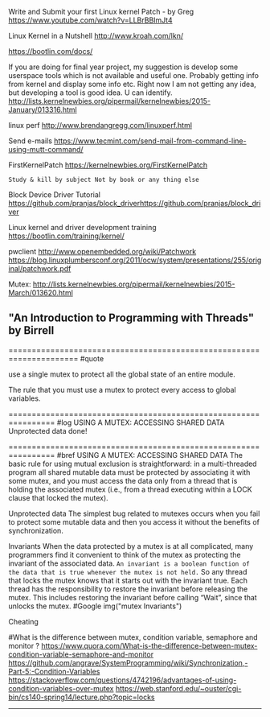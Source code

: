 
Write and Submit your first Linux kernel Patch - by Greg
https://www.youtube.com/watch?v=LLBrBBImJt4

Linux Kernel in a Nutshell
http://www.kroah.com/lkn/

https://bootlin.com/docs/


If you are doing for final year project, my suggestion is develop some
userspace tools which is not available and useful one. Probably getting
info from kernel and display some info etc. Right now I am not getting any
idea, but developing a tool is good idea. U can identify.
http://lists.kernelnewbies.org/pipermail/kernelnewbies/2015-January/013316.html

linux perf
http://www.brendangregg.com/linuxperf.html

Send e-mails
https://www.tecmint.com/send-mail-from-command-line-using-mutt-command/

FirstKernelPatch
https://kernelnewbies.org/FirstKernelPatch

`Study & kill by subject Not by book or any thing else`

Block Device Driver Tutorial
https://github.com/pranjas/block_driverhttps://github.com/pranjas/block_driver

Linux kernel and driver development training
https://bootlin.com/training/kernel/

pwclient
http://www.openembedded.org/wiki/Patchwork
https://blog.linuxplumbersconf.org/2011/ocw/system/presentations/255/original/patchwork.pdf



Mutex:
http://lists.kernelnewbies.org/pipermail/kernelnewbies/2015-March/013620.html



"An Introduction to Programming with Threads" by Birrell
--


=====================================================================
#quote

use a single mutex to protect all the global state of an entire module.

The rule that you must use a mutex to protect every access to global variables.






================================================================
#log
USING A MUTEX: ACCESSING SHARED DATA
Unprotected data 						done!

================================================================
#bref
USING A MUTEX: ACCESSING SHARED DATA
The basic rule for using mutual exclusion is straightforward: in a multi-threaded program
all shared mutable data must be protected by associating it with some mutex, and you
must access the data only from a thread that is holding the associated mutex (i.e., from a
thread executing within a LOCK clause that locked the mutex).

Unprotected data
The simplest bug related to mutexes occurs when you fail to protect some mutable data
and then you access it without the benefits of synchronization. 

Invariants
When the data protected by a mutex is at all complicated, many programmers find it
convenient to think of the mutex as protecting the invariant of the associated data. `An
invariant is a boolean function of the data that is true whenever the mutex is not held.` So
any thread that locks the mutex knows that it starts out with the invariant true. Each
thread has the responsibility to restore the invariant before releasing the mutex. This
includes restoring the invariant before calling “Wait”, since that unlocks the mutex.
#Google img("mutex Invariants")

Cheating

#What is the difference between mutex, condition variable, semaphore and monitor ?
https://www.quora.com/What-is-the-difference-between-mutex-condition-variable-semaphore-and-monitor
https://github.com/angrave/SystemProgramming/wiki/Synchronization,-Part-5:-Condition-Variables
https://stackoverflow.com/questions/4742196/advantages-of-using-condition-variables-over-mutex
https://web.stanford.edu/~ouster/cgi-bin/cs140-spring14/lecture.php?topic=locks








----






































